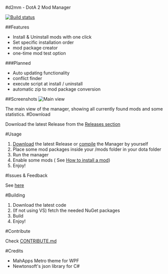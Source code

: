 #d2mm - DotA 2 Mod Manager

[![Build status](https://ci.appveyor.com/api/projects/status/jj98c630saxidgxx?svg=true)](https://ci.appveyor.com/project/SebRut/d2mm)

##Features

* Install & Uninstall mods with one click
* Set specific installation order
* mod package creator
* one-time mod test option

###Planned

* Auto updating functionality
* conflict finder
* execute script at install / uninstall
* automatic zip to mod package conversion

##Screenshots
![Main view](http://i.imgur.com/AccqRUs.png)

The main view of the manager, showing all currently found mods and some statistics.
#Download

Download the latest Release from the [Releases section](https://github.com/SebRut/d2mm/releases)

#Usage

1. [Download](#download) the latest Release or [compile](#building) the Manager by yourself
2. Place some mod packages inside your /mods folder in your dota folder
3. Run the manager
4. Enable some mods ( See [How to install a mod](https://github.com/SebRut/d2mm/wiki/How-to-install-a-mod))
5. Enjoy!

#Issues & Feedback

See [here](https://github.com/SebRut/d2mm/blob/master/CONTRIBUTING.md#problems-and-feedback)

#Building

1. Download the latest code
2. (If not using VS) fetch the needed NuGet packages
3. Build
4. Enjoy!

#Contribute

Check [CONTRIBUTE.md](https://github.com/SebRut/d2mm/blob/master/CONTRIBUTING.md)

#Credits

* MahApps Metro theme for WPF
* Newtonsoft's json library for C#
